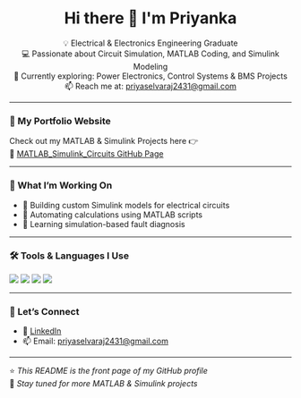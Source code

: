 <h1 align="center">Hi there 👋 I'm Priyanka</h1>

<p align="center">
  💡 Electrical & Electronics Engineering Graduate <br/>
  💻 Passionate about Circuit Simulation, MATLAB Coding, and Simulink Modeling <br/>
  🌱 Currently exploring: Power Electronics, Control Systems & BMS Projects <br/>
  📫 Reach me at: <a href="mailto:priyaselvaraj2431@gmail.com">priyaselvaraj2431@gmail.com</a>
</p>

---

### 🔭 My Portfolio Website  
Check out my MATLAB & Simulink Projects here 👉  
🔗 [MATLAB_Simulink_Circuits GitHub Page](https://priyanka-s-2431.github.io/MATLAB_Simulink_Circuits/)

---

### 🚀 What I’m Working On
- 🔌 Building custom Simulink models for electrical circuits
- 🧮 Automating calculations using MATLAB scripts
- 🧠 Learning simulation-based fault diagnosis

---

### 🛠️ Tools & Languages I Use  
<p>
  <img src="https://img.shields.io/badge/MATLAB-%23e37933.svg?&style=for-the-badge&logo=mathworks&logoColor=white" />
  <img src="https://img.shields.io/badge/Simulink-%23f4b400.svg?&style=for-the-badge&logo=mathworks&logoColor=white" />
  <img src="https://img.shields.io/badge/C%20Programming-%2300599C.svg?&style=for-the-badge&logo=c&logoColor=white" />
  <img src="https://img.shields.io/badge/C++-%2300599C.svg?&style=for-the-badge&logo=cplusplus&logoColor=white" />
</p>

---

### 🤝 Let’s Connect
- 💼 [LinkedIn](https://www.linkedin.com/in/priyanka-s-4b27a531b/)
- 📫 Email: priyaselvaraj2431@gmail.com

---

⭐️ _This README is the front page of my GitHub profile_  
🧭 _Stay tuned for more MATLAB & Simulink projects_  
